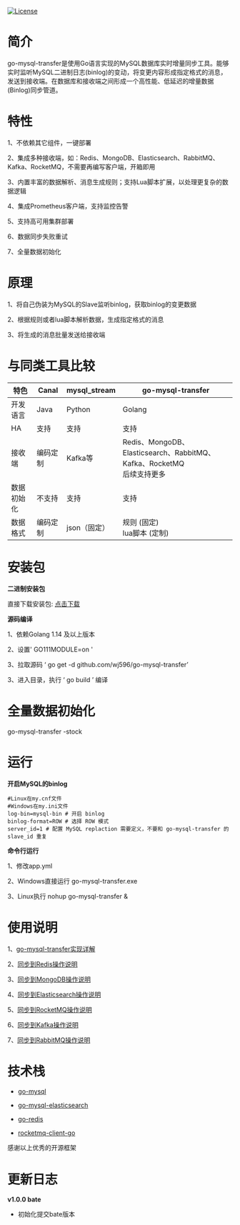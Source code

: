 [![License](https://img.shields.io/badge/license-Apache%202-4EB1BA.svg)](https://www.apache.org/licenses/LICENSE-2.0.html)

# 简介

go-mysql-transfer是使用Go语言实现的MySQL数据库实时增量同步工具。能够实时监听MySQL二进制日志(binlog)的变动，将变更内容形成指定格式的消息，发送到接收端。在数据库和接收端之间形成一个高性能、低延迟的增量数据(Binlog)同步管道。

# 特性  

1、不依赖其它组件，一键部署

2、集成多种接收端，如：Redis、MongoDB、Elasticsearch、RabbitMQ、Kafka、RocketMQ，不需要再编写客户端，开箱即用

3、内置丰富的数据解析、消息生成规则；支持Lua脚本扩展，以处理更复杂的数据逻辑

4、集成Prometheus客户端，支持监控告警

5、支持高可用集群部署

6、数据同步失败重试

7、全量数据初始化


# 原理

1、将自己伪装为MySQL的Slave监听binlog，获取binlog的变更数据

2、根据规则或者lua脚本解析数据，生成指定格式的消息

3、将生成的消息批量发送给接收端

# 与同类工具比较

| 特色       | Canal      | mysql_stream | go-mysql-transfer                                            |
| ---------- | ---------- | ------------ | ------------------------------------------------------------ |
| 开发语言   | Java       | Python       | Golang                                                       |
| HA         | 支持       | 支持         | 支持                                                         |
| 接收端   | 编码定制 | Kafka等      | Redis、MongoDB、Elasticsearch、RabbitMQ、Kafka、RocketMQ<br />后续支持更多 |
| 数据初始化 | 不支持     | 支持         | 支持                                                         |
| 数据格式   | 编码定制 | json（固定） | 规则 (固定)<br />lua脚本 (定制)     

# 安装包

**二进制安装包**

直接下载安装包:  [点击下载](https://github.com/wj596/go-mysql-transfer/releases)

**源码编译**

1、依赖Golang 1.14 及以上版本

2、设置' GO111MODULE=on '

3、拉取源码 ‘ go get -d github.com/wj596/go-mysql-transfer’

3、进入目录，执行 ‘ go build ’ 编译

# 全量数据初始化

go-mysql-transfer -stock

# 运行

**开启MySQL的binlog**

```
#Linux在my.cnf文件
#Windows在my.ini文件
log-bin=mysql-bin # 开启 binlog
binlog-format=ROW # 选择 ROW 模式
server_id=1 # 配置 MySQL replaction 需要定义，不要和 go-mysql-transfer 的 slave_id 重复
```

**命令行运行**

1、修改app.yml

2、Windows直接运行 go-mysql-transfer.exe

3、Linux执行 nohup go-mysql-transfer &

# 使用说明

1、[go-mysql-transfer实现详解](https://www.jianshu.com/p/dce9160d298c?_blank)

2、[同步到Redis操作说明](https://www.jianshu.com/p/c533659a1d83?_blank)

3、[同步到MongoDB操作说明](https://www.jianshu.com/p/51124c9371f9?_blank)

4、[同步到Elasticsearch操作说明](https://www.jianshu.com/p/5a9b6c4f318c?_blank)

5、[同步到RocketMQ操作说明](https://www.jianshu.com/p/18bb121bbf63?_blank) 

6、[同步到Kafka操作说明](https://www.jianshu.com/p/aec8e4c28c06?_blank)

7、[同步到RabbitMQ操作说明](https://www.jianshu.com/p/ba5f1d3c75f2?_blank)

# 技术栈

* [go-mysql](github.com/siddontang/go-mysql)

* [go-mysql-elasticsearch](https://github.com/siddontang/go-mysql-elasticsearch)

* [go-redis](https://github.com/go-redis/redis)

* [rocketmq-client-go](https://github.com/apache/rocketmq-client-go)

感谢以上优秀的开源框架


# 更新日志

**v1.0.0 bate**

* 初始化提交bate版本

